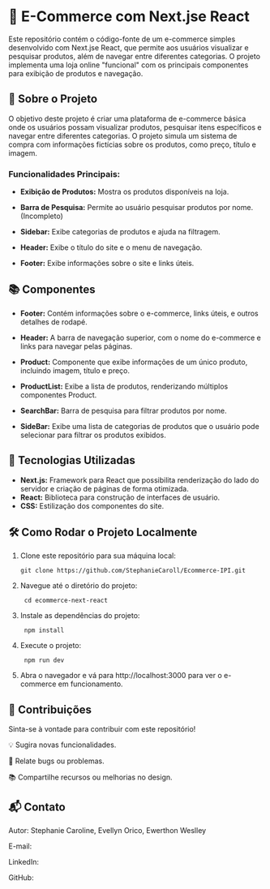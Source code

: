 # 🛒 E-Commerce com Next.jse React

Este repositório contém o código-fonte de um e-commerce simples desenvolvido com Next.jse React, que permite aos usuários visualizar e pesquisar produtos, além de navegar entre diferentes categorias. O projeto implementa uma loja online "funcional" com os principais componentes para exibição de produtos e navegação.

## 🌟 Sobre o Projeto

O objetivo deste projeto é criar uma plataforma de e-commerce básica onde os usuários possam visualizar produtos, pesquisar itens específicos e navegar entre diferentes categorias. O projeto simula um sistema de compra com informações fictícias sobre os produtos, como preço, título e imagem.

### Funcionalidades Principais:

- **Exibição de Produtos:** Mostra os produtos disponíveis na loja.

- **Barra de Pesquisa:** Permite ao usuário pesquisar produtos por nome. (Incompleto)

- **Sidebar:** Exibe categorias de produtos e ajuda na filtragem.

- **Header:** Exibe o título do site e o menu de navegação.

- **Footer:** Exibe informações sobre o site e links úteis.

## 📚 Componentes

- **Footer:** Contém informações sobre o e-commerce, links úteis, e outros detalhes de rodapé.

- **Header:** A barra de navegação superior, com o nome do e-commerce e links para navegar pelas páginas.

- **Product:** Componente que exibe informações de um único produto, incluindo imagem, título e preço.

- **ProductList:** Exibe a lista de produtos, renderizando múltiplos componentes Product.

- **SearchBar:** Barra de pesquisa para filtrar produtos por nome.

- **SideBar:** Exibe uma lista de categorias de produtos que o usuário pode selecionar para filtrar os produtos exibidos.

## 🚀 Tecnologias Utilizadas
- **Next.js:** Framework para React que possibilita renderização do lado do servidor e criação de páginas de forma otimizada.
- **React:** Biblioteca para construção de interfaces de usuário.
- **CSS:** Estilização dos componentes do site.

## 🛠️ Como Rodar o Projeto Localmente
1. Clone este repositório para sua máquina local:
    ```
    git clone https://github.com/StephanieCaroll/Ecommerce-IPI.git
2. Navegue até o diretório do projeto:
    ```
     cd ecommerce-next-react
3. Instale as dependências do projeto:
    ```
     npm install
4. Execute o projeto:
    ```
     npm run dev
5. Abra o navegador e vá para http://localhost:3000 para ver o e-commerce em funcionamento.

## 🤝 Contribuições
Sinta-se à vontade para contribuir com este repositório! <br>

💡 Sugira novas funcionalidades. <br>

🐛 Relate bugs ou problemas. <br>

📚 Compartilhe recursos ou melhorias no design. <br>

## 📬 Contato
Autor: Stephanie Caroline, Evellyn Orico, Ewerthon Weslley

E-mail: <br>

LinkedIn: <br>

GitHub: <br>


